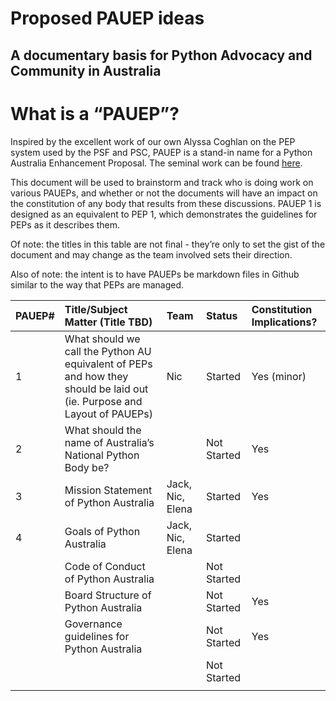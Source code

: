 # Proposed PAUEP ideas 

## A documentary basis for Python Advocacy and Community in Australia

# What is a “PAUEP”?

Inspired by the excellent work of our own Alyssa Coghlan on the PEP system used by the PSF and PSC, PAUEP is a stand-in name for a Python Australia Enhancement Proposal. The seminal work can be found [here](https://peps.python.org/pep-0001/). 

This document will be used to brainstorm and track who is doing work on various PAUEPs, and whether or not the documents will have an impact on the constitution of any body that results from these discussions. PAUEP 1 is designed as an equivalent to PEP 1, which demonstrates the guidelines for PEPs as it describes them. 

Of note: the titles in this table are not final \- they’re only to set the gist of the document and may change as the team involved sets their direction.

Also of note: the intent is to have PAUEPs be markdown files in Github similar to the way that PEPs are managed. 

| PAUEP\# | Title/Subject Matter (Title TBD) | Team | Status | Constitution Implications? |
| :---- | :---- | :---- | :---- | :---- |
| 1 | What should we call the Python AU equivalent of PEPs and how they should be laid out (ie. Purpose and Layout of PAUEPs) | Nic | Started | Yes (minor) |
| 2 | What should the name of Australia’s National Python Body be? |  | Not Started | Yes |
| 3 | Mission Statement of Python Australia | Jack, Nic, Elena | Started | Yes |
| 4 | Goals of Python Australia | Jack, Nic, Elena | Started |  |
|  | Code of Conduct of Python Australia |  | Not Started |  |
|  | Board Structure of Python Australia |  | Not Started | Yes |
|  | Governance guidelines for Python Australia |  | Not Started | Yes |
|  |  |  | Not Started |  |
|  |  |  |  |  |
